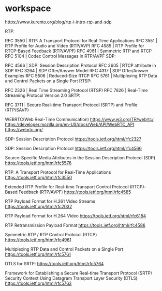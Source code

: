 # workspace

https://www.kurento.org/blog/rtp-i-intro-rtp-and-sdp

RTP:

RFC 3550 | RTP: A Transport Protocol for Real-Time Applications
RFC 3551 | RTP Profile for Audio and Video (RTP/AVP)
RFC 4585 | RTP Profile for RTCP-Based Feedback (RTP/AVPF)
RFC 4961 | Symmetric RTP and RTCP
RFC 5104 | Codec Control Messages in RTP/AVPF
SDP:

RFC 4566 | SDP: Session Description Protocol
RFC 3605 | RTCP attribute in SDP
RFC 3264 | SDP Offer/Answer Model
RFC 4317 | SDP Offer/Answer Examples
RFC 5506 | Reduced-Size RTCP
RFC 5761 | Multiplexing RTP Data and Control Packets on a Single Port
RTSP:

RFC 2326 | Real Time Streaming Protocol (RTSP)
RFC 7826 | Real-Time Streaming Protocol Version 2.0
SRTP:

RFC 3711 | Secure Real-time Transport Protocol (SRTP) and Profile (RTP/SAVP)

WEBRTC(Web Real-Time Communication)
https://www.w3.org/TR/webrtc/
https://developer.mozilla.org/en-US/docs/Web/API/WebRTC_API
https://webrtc.org/

SDP: Session Description Protocol
https://tools.ietf.org/html/rfc2327

SDP: Session Description Protocol
https://tools.ietf.org/html/rfc4566

Source-Specific Media Attributes in the Session Description Protocol (SDP)
https://tools.ietf.org/html/rfc5576
 

RTP: A Transport Protocol for Real-Time Applications
https://tools.ietf.org/html/rfc3550

Extended RTP Profile for Real-time Transport Control Protocol (RTCP)-Based Feedback (RTP/AVPF)
https://tools.ietf.org/html/rfc4585

RTP Payload Format for H.261 Video Streams
https://tools.ietf.org/html/rfc2032

RTP Payload Format for H.264 Video
https://tools.ietf.org/html/rfc6184

RTP Retransmission Payload Format
https://tools.ietf.org/html/rfc4588

Symmetric RTP / RTP Control Protocol (RTCP)
https://tools.ietf.org/html/rfc4961

Multiplexing RTP Data and Control Packets on a Single Port
https://tools.ietf.org/html/rfc5761

DTLS for SRTP:
https://tools.ietf.org/html/rfc5764

Framework for Establishing a Secure Real-time Transport Protocol (SRTP) Security Context Using Datagram Transport Layer Security (DTLS)
https://tools.ietf.org/html/rfc5763
